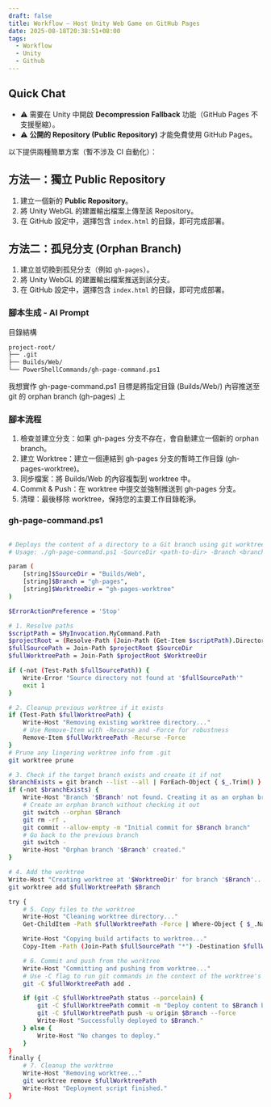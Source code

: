 ```yaml
---
draft: false
title: Workflow – Host Unity Web Game on GitHub Pages
date: 2025-08-18T20:38:51+08:00
tags:
  - Workflow
  - Unity
  - Github
---
```


## Quick Chat

- ⚠️ 需要在 Unity 中開啟 **Decompression Fallback** 功能（GitHub Pages 不支援壓縮）。
- ⚠️ **公開的 Repository (Public Repository)** 才能免費使用 GitHub Pages。

以下提供兩種簡單方案（暫不涉及 CI 自動化）：

## 方法一：獨立 Public Repository

1. 建立一個新的 **Public Repository**。
2. 將 Unity WebGL 的建置輸出檔案上傳至該 Repository。
3. 在 GitHub 設定中，選擇包含 `index.html` 的目錄，即可完成部署。

## 方法二：孤兒分支 (Orphan Branch)

1. 建立並切換到孤兒分支（例如 `gh-pages`）。
2. 將 Unity WebGL 的建置輸出檔案推送到該分支。
3. 在 GitHub 設定中，選擇包含 `index.html` 的目錄，即可完成部署。

### 腳本生成 - AI Prompt

目錄結構

```bash
project-root/              
├── .git
├── Builds/Web/
└── PowerShellCommands/gh-page-command.ps1 
```

我想實作 gh-page-command.ps1 
目標是將指定目錄 (Builds/Web/) 內容推送至 git 的 orphan branch (gh-pages) 上

### 腳本流程

1. 檢查並建立分支：如果 gh-pages 分支不存在，會自動建立一個新的 orphan branch。
2. 建立 Worktree：建立一個連結到 gh-pages 分支的暫時工作目錄 (gh-pages-worktree)。
3. 同步檔案：將 Builds/Web 的內容複製到 worktree 中。
4. Commit & Push：在 worktree 中提交並強制推送到 gh-pages 分支。
5. 清理：最後移除 worktree，保持您的主要工作目錄乾淨。

### gh-page-command.ps1

``` bash

# Deploys the content of a directory to a Git branch using git worktree.
# Usage: ./gh-page-command.ps1 -SourceDir <path-to-dir> -Branch <branch-name>

param (
    [string]$SourceDir = "Builds/Web",
    [string]$Branch = "gh-pages",
    [string]$WorktreeDir = "gh-pages-worktree"
)

$ErrorActionPreference = 'Stop'

# 1. Resolve paths
$scriptPath = $MyInvocation.MyCommand.Path
$projectRoot = (Resolve-Path (Join-Path (Get-Item $scriptPath).Directory.FullName "..")).Path
$fullSourcePath = Join-Path $projectRoot $SourceDir
$fullWorktreePath = Join-Path $projectRoot $WorktreeDir

if (-not (Test-Path $fullSourcePath)) {
    Write-Error "Source directory not found at '$fullSourcePath'"
    exit 1
}

# 2. Cleanup previous worktree if it exists
if (Test-Path $fullWorktreePath) {
    Write-Host "Removing existing worktree directory..."
    # Use Remove-Item with -Recurse and -Force for robustness
    Remove-Item $fullWorktreePath -Recurse -Force
}
# Prune any lingering worktree info from .git
git worktree prune

# 3. Check if the target branch exists and create it if not
$branchExists = git branch --list --all | ForEach-Object { $_.Trim() } | Where-Object { $_ -eq $Branch -or $_ -eq "remotes/origin/$Branch" }
if (-not $branchExists) {
    Write-Host "Branch '$Branch' not found. Creating it as an orphan branch..."
    # Create an orphan branch without checking it out
    git switch --orphan $Branch
    git rm -rf .
    git commit --allow-empty -m "Initial commit for $Branch branch"
    # Go back to the previous branch
    git switch -
    Write-Host "Orphan branch '$Branch' created."
}

# 4. Add the worktree
Write-Host "Creating worktree at '$WorktreeDir' for branch '$Branch'..."
git worktree add $fullWorktreePath $Branch

try {
    # 5. Copy files to the worktree
    Write-Host "Cleaning worktree directory..."
    Get-ChildItem -Path $fullWorktreePath -Force | Where-Object { $_.Name -ne '.git' } | Remove-Item -Recurse -Force

    Write-Host "Copying build artifacts to worktree..."
    Copy-Item -Path (Join-Path $fullSourcePath "*") -Destination $fullWorktreePath -Recurse

    # 6. Commit and push from the worktree
    Write-Host "Committing and pushing from worktree..."
    # Use -C flag to run git commands in the context of the worktree's directory
    git -C $fullWorktreePath add .

    if (git -C $fullWorktreePath status --porcelain) {
        git -C $fullWorktreePath commit -m "Deploy content to $Branch branch"
        git -C $fullWorktreePath push -u origin $Branch --force
        Write-Host "Successfully deployed to $Branch."
    } else {
        Write-Host "No changes to deploy."
    }
}
finally {
    # 7. Cleanup the worktree
    Write-Host "Removing worktree..."
    git worktree remove $fullWorktreePath
    Write-Host "Deployment script finished."
}

```